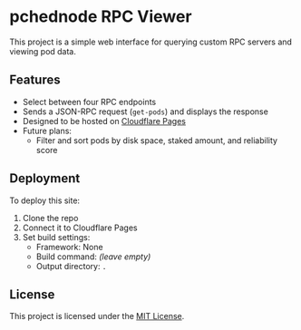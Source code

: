 # pchednode RPC Viewer

This project is a simple web interface for querying custom RPC servers and viewing pod data.

## Features

- Select between four RPC endpoints
- Sends a JSON-RPC request (`get-pods`) and displays the response
- Designed to be hosted on [Cloudflare Pages](https://pages.cloudflare.com/)
- Future plans:
  - Filter and sort pods by disk space, staked amount, and reliability score

## Deployment

To deploy this site:

1. Clone the repo
2. Connect it to Cloudflare Pages
3. Set build settings:
   - Framework: None
   - Build command: *(leave empty)*
   - Output directory: `.`

## License

This project is licensed under the [MIT License](LICENSE).
